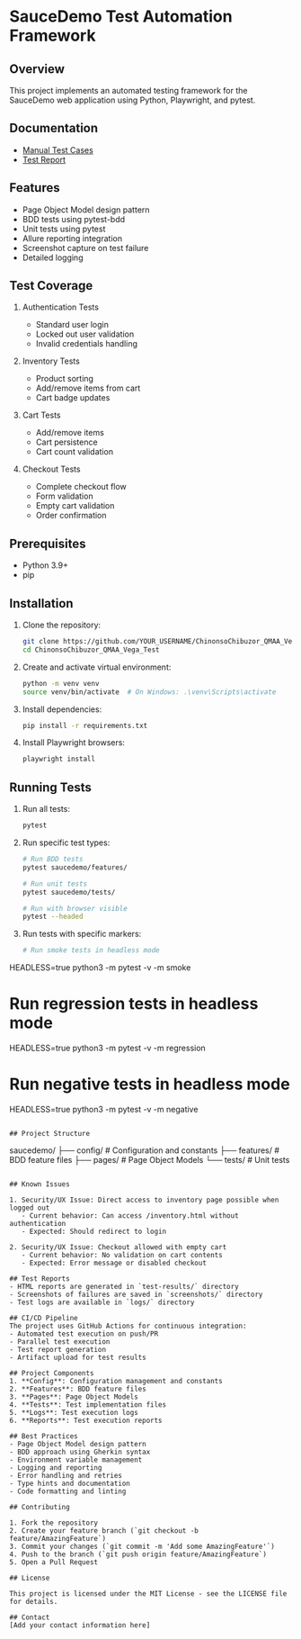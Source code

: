 # SauceDemo Test Automation Framework

## Overview
This project implements an automated testing framework for the SauceDemo web application using Python, Playwright, and pytest.

## Documentation
- [Manual Test Cases](https://docs.google.com/spreadsheets/d/1KbOtMM8CnG6nQ-7yYZF82PqxSdnqF1Qq1aA-ugvYqVI/edit?usp=sharing)
- [Test Report](https://docs.google.com/document/d/13086aG_nCpqw4Li9CrZR99xS8R-AuXQBO3P0NSGIuIs/edit?usp=sharing)

## Features

- Page Object Model design pattern
- BDD tests using pytest-bdd
- Unit tests using pytest
- Allure reporting integration
- Screenshot capture on test failure
- Detailed logging

## Test Coverage

1. Authentication Tests
   - Standard user login
   - Locked out user validation
   - Invalid credentials handling

2. Inventory Tests
   - Product sorting
   - Add/remove items from cart
   - Cart badge updates

3. Cart Tests
   - Add/remove items
   - Cart persistence
   - Cart count validation

4. Checkout Tests
   - Complete checkout flow
   - Form validation
   - Empty cart validation
   - Order confirmation

## Prerequisites

- Python 3.9+
- pip

## Installation

1. Clone the repository:
   ```bash
   git clone https://github.com/YOUR_USERNAME/ChinonsoChibuzor_QMAA_Vega_Test.git
   cd ChinonsoChibuzor_QMAA_Vega_Test
   ```

2. Create and activate virtual environment:
   ```bash
   python -m venv venv
   source venv/bin/activate  # On Windows: .\venv\Scripts\activate
   ```

3. Install dependencies:
   ```bash
   pip install -r requirements.txt
   ```

4. Install Playwright browsers:
   ```bash
   playwright install
   ```

## Running Tests

1. Run all tests:
   ```bash
   pytest
   ```

2. Run specific test types:
   ```bash
   # Run BDD tests
   pytest saucedemo/features/

   # Run unit tests
   pytest saucedemo/tests/

   # Run with browser visible
   pytest --headed
   ```

3. Run tests with specific markers:
   ```bash
   # Run smoke tests in headless mode
HEADLESS=true python3 -m pytest -v -m smoke

# Run regression tests in headless mode
HEADLESS=true python3 -m pytest -v -m regression

# Run negative tests in headless mode
HEADLESS=true python3 -m pytest -v -m negative
   ```

## Project Structure

```
saucedemo/
├── config/         # Configuration and constants
├── features/       # BDD feature files
├── pages/          # Page Object Models
└── tests/          # Unit tests
```

## Known Issues

1. Security/UX Issue: Direct access to inventory page possible when logged out
   - Current behavior: Can access /inventory.html without authentication
   - Expected: Should redirect to login

2. Security/UX Issue: Checkout allowed with empty cart
   - Current behavior: No validation on cart contents
   - Expected: Error message or disabled checkout

## Test Reports
- HTML reports are generated in `test-results/` directory
- Screenshots of failures are saved in `screenshots/` directory
- Test logs are available in `logs/` directory

## CI/CD Pipeline
The project uses GitHub Actions for continuous integration:
- Automated test execution on push/PR
- Parallel test execution
- Test report generation
- Artifact upload for test results

## Project Components
1. **Config**: Configuration management and constants
2. **Features**: BDD feature files
3. **Pages**: Page Object Models
4. **Tests**: Test implementation files
5. **Logs**: Test execution logs
6. **Reports**: Test execution reports

## Best Practices
- Page Object Model design pattern
- BDD approach using Gherkin syntax
- Environment variable management
- Logging and reporting
- Error handling and retries
- Type hints and documentation
- Code formatting and linting

## Contributing

1. Fork the repository
2. Create your feature branch (`git checkout -b feature/AmazingFeature`)
3. Commit your changes (`git commit -m 'Add some AmazingFeature'`)
4. Push to the branch (`git push origin feature/AmazingFeature`)
5. Open a Pull Request

## License

This project is licensed under the MIT License - see the LICENSE file for details.

## Contact
[Add your contact information here]